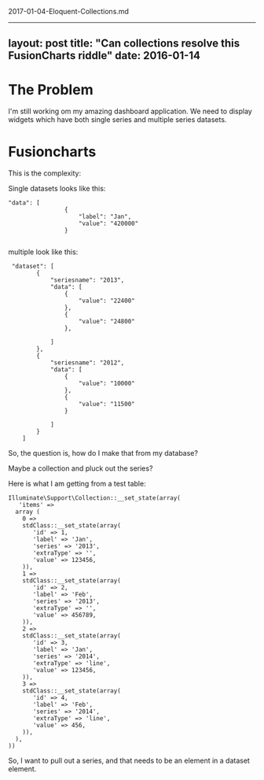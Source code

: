 2017-01-04-Eloquent-Collections.md

---
layout: post
title: "Can collections resolve this FusionCharts riddle"
date: 2016-01-14
---

# The Problem 

I'm still working om my amazing dashboard application. We need to display widgets which have both single series and multiple series datasets.

# Fusioncharts


This is the complexity:

Single datasets looks like this:


```
"data": [
                {
                    "label": "Jan",
                    "value": "420000"
                }
                
```




multiple look like this:

```
 "dataset": [
        {
            "seriesname": "2013",
            "data": [
                {
                    "value": "22400"
                },
                {
                    "value": "24800"
                },
                
            ]
        },
        {
            "seriesname": "2012",
            "data": [
                {
                    "value": "10000"
                },
                {
                    "value": "11500"
                }
                
            ]
        }
    ]

```


So, the question is, how do I make that from my database?


Maybe a collection and pluck out the series?

Here is what I am getting from a test table:

```
Illuminate\Support\Collection::__set_state(array(
   'items' => 
  array (
    0 => 
    stdClass::__set_state(array(
       'id' => 1,
       'label' => 'Jan',
       'series' => '2013',
       'extraType' => '',
       'value' => 123456,
    )),
    1 => 
    stdClass::__set_state(array(
       'id' => 2,
       'label' => 'Feb',
       'series' => '2013',
       'extraType' => '',
       'value' => 456789,
    )),
    2 => 
    stdClass::__set_state(array(
       'id' => 3,
       'label' => 'Jan',
       'series' => '2014',
       'extraType' => 'line',
       'value' => 123456,
    )),
    3 => 
    stdClass::__set_state(array(
       'id' => 4,
       'label' => 'Feb',
       'series' => '2014',
       'extraType' => 'line',
       'value' => 456,
    )),
  ),
))

```

So, I want to pull out a series, and that needs to be an element in a dataset element.


